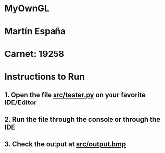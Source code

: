 # MyOwnGL

# Martín España
# Carnet: 19258

# Instructions to Run

## 1. Open the file [src/tester.py](https://github.com/martspain/MyOwnGL/blob/main/src/tester.py) on your favorite IDE/Editor 

## 2. Run the file through the console or through the IDE

## 3. Check the output at [src/output.bmp](https://github.com/martspain/MyOwnGL/blob/main/output.bmp?raw=true)
